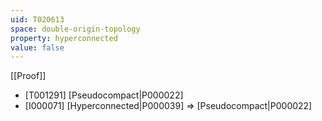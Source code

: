 ```yaml
---
uid: T020613
space: double-origin-topology
property: hyperconnected
value: false
---
```

[[Proof]]

* [T001291] [Pseudocompact|P000022]
* [I000071] [Hyperconnected|P000039] => [Pseudocompact|P000022]


